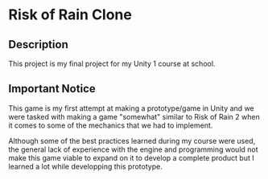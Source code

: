 # Risk of Rain Clone

## Description

This project is my final project for my Unity 1 course at school.

## Important Notice

This game is my first attempt at making a prototype/game in Unity and we were tasked with making a game "somewhat" similar to Risk of Rain 2 when it comes to some of the mechanics that we had to implement.

Although some of the best practices learned during my course were used, the general lack of experience with the engine and programming would not make this game viable to expand on it to develop a complete product but I learned a lot while developping this prototype.
